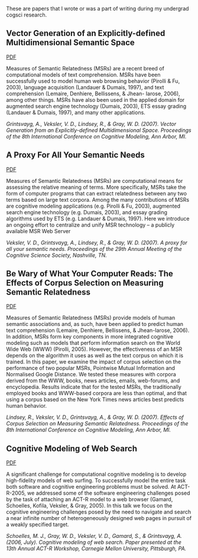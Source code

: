 These are papers that I wrote or was a part of writing during my undergrad cogsci research.

## Vector Generation of an Explicitly-defined Multidimensional Semantic Space

[PDF](https://github.com/lyoshenka/papers/raw/master/grintsvayg07iccm.pdf)

Measures of Semantic Relatedness (MSRs) are a recent breed of computational models of text comprehension. MSRs have been successfully used to model human web browsing behavior (Pirolli & Fu, 2003), language acquisition (Landauer & Dumais, 1997), and text comprehension (Lemaire, Denhiere, Bellissens, & Jhean- Iarose, 2006), among other things. MSRs have also been used in the applied domain for augmented search engine technology (Dumais, 2003), ETS essay grading (Landauer & Dumais, 1997), and many other applications.

*Grintsvayg, A., Veksler, V. D., Lindsey, R., & Gray, W. D. (2007). Vector Generation from an Explicitly-defined Multidimensional Space. Proceedings of the 8th International Conference on Cognitive Modeling, Ann Arbor, MI.*

## A Proxy For All Your Semantic Needs

[PDF](https://github.com/lyoshenka/papers/raw/master/a-proxy-for-all-your-semantic-needs.pdf)

Measures of Semantic Relatedness (MSRs) are computational means for assessing the relative meaning of terms. More specifically, MSRs take the form of computer programs that can extract relatedness between any two terms based on large text corpora. Among the many contributions of MSRs are cognitive modeling applications (e.g. Pirolli & Fu, 2003), augmented search engine technology (e.g. Dumais, 2003), and essay grading algorithms used by ETS (e.g. Landauer & Dumais, 1997). Here we introduce an ongoing effort to centralize and unify MSR technology – a publicly available MSR Web Server

*Veksler, V. D., Grintsvayg, A., Lindsey, R., & Gray, W. D. (2007). A proxy for all your semantic needs. Proceedings of the 29th Annual Meeting of the Cognitive Science Society, Nashville, TN.*

## Be Wary of What Your Computer Reads: The Effects of Corpus Selection on Measuring Semantic Relatedness

[PDF](https://github.com/lyoshenka/papers/raw/master/LindVeksGrintGray07_ICCM-libre.pdf)

Measures of Semantic Relatedness (MSRs) provide models of human semantic associations and, as such, have been applied to predict human text comprehension (Lemaire, Denhiere, Bellissens, & Jhean-Iarose, 2006). In addition, MSRs form key components in more integrated cognitive modeling such as models that perform information search on the World Wide Web (WWW) (Pirolli, 2005). However, the effectiveness of an MSR depends on the algorithm it uses as well as the text corpus on which it is trained. In this paper, we examine the impact of corpus selection on the performance of two popular MSRs, Pointwise Mutual Information and Normalised Google Distance. We tested these measures with corpora derived from the WWW, books, news articles, emails, web-forums, and encyclopedia. Results indicate that for the tested MSRs, the traditionally employed books and WWW-based corpora are less than optimal, and that using a corpus based on the New York Times news articles best predicts human behavior.

*Lindsey, R., Veksler, V. D., Grintsvayg, A., & Gray, W. D. (2007). Effects of Corpus Selection on Measuring Semantic Relatedness. Proceedings of the 8th International Conference on Cognitive Modeling, Ann Arbor, MI.*

## Cognitive Modeling of Web Search

[PDF](https://github.com/lyoshenka/papers/raw/master/SGVGG06_ACTR.pdf)

A significant challenge for computational cognitive modeling is to develop high-fidelity models of web surfing. To successfully model the entire task both software and cognitive engineering problems must be solved. At ACT-R-2005, we addressed some of the software engineering challenges posed by the task of attaching an ACT-R model to a web browser (Gamard, Schoelles, Kofila, Veksler, & Gray, 2005). In this talk we focus on the cognitive engineering challenges posed by the need to navigate and search a near infinite number of heterogeneously designed web pages in pursuit of a weakly specified target.

*Schoelles, M. J., Gray, W. D., Veksler, V. D., Gamard, S., & Grintsvayg, A. (2006, July). Cognitive modeling of web search. Paper presented at the 13th Annual ACT-R Workshop, Carnegie Mellon University, Pittsburgh, PA.*
